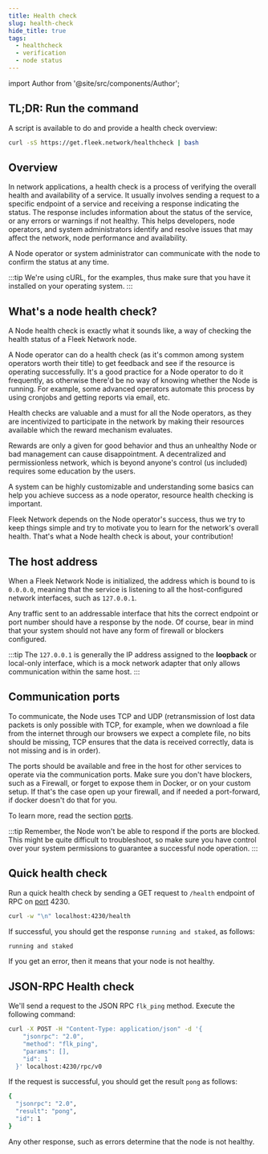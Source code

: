 ```yaml
---
title: Health check
slug: health-check
hide_title: true
tags:
  - healthcheck
  - verification
  - node status
---
```


import Author from '@site/src/components/Author';

## TL;DR: Run the command

A script is available to do and provide a health check overview:

```sh
curl -sS https://get.fleek.network/healthcheck | bash
```

## Overview

In network applications, a health check is a process of verifying the overall health and availability of a service. It usually involves sending a request to a specific endpoint of a service and receiving a response indicating the status. The response includes information about the status of the service, or any errors or warnings if not healthy. This helps developers, node operators, and system administrators identify and resolve issues that may affect the network, node performance and availability.

A Node operator or system administrator can communicate with the node to confirm the status at any time.

:::tip
We're using cURL, for the examples, thus make sure that you have it installed on your operating system.
:::

## What's a node health check?

A Node health check is exactly what it sounds like, a way of checking the health status of a Fleek Network node.

A Node operator can do a health check (as it's common among system operators worth their title) to get feedback and see if the resource is operating successfully. It's a good practice for a Node operator to do it frequently, as otherwise there'd be no way of knowing whether the Node is running. For example, some advanced operators automate this process by using cronjobs and getting reports via email, etc.

Health checks are valuable and a must for all the Node operators, as they are incentivized to participate in the network by making their resources available which the reward mechanism evaluates.

Rewards are only a given for good behavior and thus an unhealthy Node or bad management can cause disappointment. A decentralized and permissionless network, which is beyond anyone's control (us included) requires some education by the users.

A system can be highly customizable and understanding some basics can help you achieve success as a node operator, resource health checking is important.

Fleek Network depends on the Node operator's success, thus we try to keep things simple and try to motivate you to learn for the network's overall health. That's what a Node health check is about, your contribution!

## The host address

When a Fleek Network Node is initialized, the address which is bound to is `0.0.0.0`, meaning that the service is listening to all the host-configured network interfaces, such as `127.0.0.1`.

Any traffic sent to an addressable interface that hits the correct endpoint or port number should have a response by the node. Of course, bear in mind that your system should not have any form of firewall or blockers configured.

:::tip
The `127.0.0.1` is generally the IP address assigned to the **loopback** or local-only interface, which is a mock network adapter that only allows communication within the same host.
:::

## Communication ports

To communicate, the Node uses TCP and UDP (retransmission of lost data packets is only possible with TCP, for example, when we download a file from the internet through our browsers we expect a complete file, no bits should be missing, TCP ensures that the data is received correctly, data is not missing and is in order).

The ports should be available and free in the host for other services to operate via the communication ports. Make sure you don't have blockers, such as a Firewall, or forget to expose them in Docker, or on your custom setup. If that's the case open up your firewall, and if needed a port-forward, if docker doesn't do that for you.

To learn more, read the section [ports](/docs/node/requirements#ports).

:::tip
Remember, the Node won't be able to respond if the ports are blocked. This might be quite difficult to troubleshoot, so make sure you have control over your system permissions to guarantee a successful node operation.
:::

## Quick health check

Run a quick health check by sending a GET request to `/health` endpoint of RPC on [port](/docs/node/requirements#ports) 4230.

```sh
curl -w "\n" localhost:4230/health
```

If successful, you should get the response `running and staked`, as follows:

```sh
running and staked
```

If you get an error, then it means that your node is not healthy.

## JSON-RPC Health check

We'll send a request to the JSON RPC `flk_ping` method. Execute the following command:

```sh
curl -X POST -H "Content-Type: application/json" -d '{
    "jsonrpc": "2.0",
    "method": "flk_ping",
    "params": [],
    "id": 1
  }' localhost:4230/rpc/v0
```

If the request is successful, you should get the result `pong` as follows:

```sh
{
  "jsonrpc": "2.0",
  "result": "pong",
  "id": 1
}
```

Any other response, such as errors determine that the node is not healthy.

<Author
    name="Helder Oliveira"
    image="https://github.com/heldrida.png"
    title="Software Developer + DX"
    url="https://github.com/heldrida"
/>
